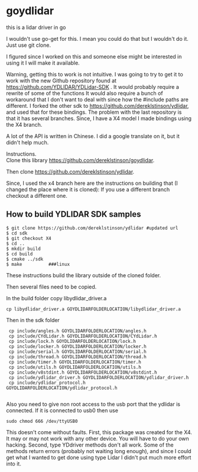 # goydlidar
this is a lidar driver in go

I wouldn't use go-get for this.  I mean you could do that but I wouldn't do it. Just use git clone.  

I figured since I worked on this and someone else might be interested in using it I will make it available.  

Warning, getting this to work is not intuitive.  I was going to try to get it to work with the new Github repository found at https://github.com/YDLIDAR/YDLidar-SDK . It would probably require a rewrite of some of the functions  It would also require a bunch of workaround that I don't want to deal with since how the #include paths are different.  I forked the other sdk to https://github.com/dereklstinson/ydlidar, and used that for these bindings.  The problem with the last repository is that it has several branches.  Since, I have a X4 model I made bindings using the X4 branch.

A lot of the API is written in Chinese.  I did a google translate on it, but it didn't help much. 

Instructions.  
Clone this library https://github.com/dereklstinson/goydlidar.

Then clone https://github.com/dereklstinson/ydlidar.

Since, I used the x4 branch here are the instructions on building that (I changed the place where it is cloned):
If you use a different branch checkout a different one.  

How to build YDLIDAR SDK samples
---------------
    $ git clone https://github.com/dereklstinson/ydlidar #updated url
    $ cd sdk
    $ git checkout X4
    $ cd ..
    $ mkdir build
    $ cd build
    $ cmake ../sdk
    $ make			###linux

These instructions build the library outside of the cloned folder.

Then several files need to be copied.

In the build folder copy libydlidar_driver.a
  ```
  cp libydlidar_driver.a GOYDLIDARFOLDERLOCATION/libydlidar_driver.a
  ```
  
Then in the sdk folder 

  ```
   cp include/angles.h GOYDLIDARFOLDERLOCATION/angles.h
   cp include/CYdLidar.h GOYDLIDARFOLDERLOCATION/CYdLidar.h
   cp include/lock.h GOYDLIDARFOLDERLOCATION/lock.h
   cp include/locker.h GOYDLIDARFOLDERLOCATION/locker.h
   cp include/serial.h GOYDLIDARFOLDERLOCATION/serial.h
   cp include/thread.h GOYDLIDARFOLDERLOCATION/thread.h
   cp include/timer.h GOYDLIDARFOLDERLOCATION/timer.h
   cp include/utils.h GOYDLIDARFOLDERLOCATION/utils.h
   cp include/v8stdint.h GOYDLIDARFOLDERLOCATION/v8stdint.h
   cp include/ydlidar_driver.h GOYDLIDARFOLDERLOCATION/ydlidar_driver.h
   cp include/ydlidar_protocol.h GOYDLIDARFOLDERLOCATION/ydlidar_protocol.h
   
  ```

Also you need to give non root access to the usb port that the ydlidar is connected.  If it is connected to usb0 then use
```
sudo chmod 666 /dev/ttyUSB0
```

This doesn't come without faults.  First, this package was created for the X4.  It may or may not work with any other device.  You will have to do your own hacking.  Second, type YDdriver methods don't all work.  Some of the methods return errors (probably not waiting long enough), and since I could get what I wanted to get done using type Lidar I didn't put much more effort into it. 
